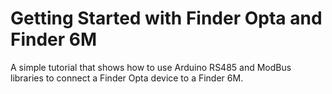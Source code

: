 # Getting Started with Finder Opta and Finder 6M

A simple tutorial that shows how to use Arduino RS485 and ModBus libraries to
connect a Finder Opta device to a Finder 6M.
